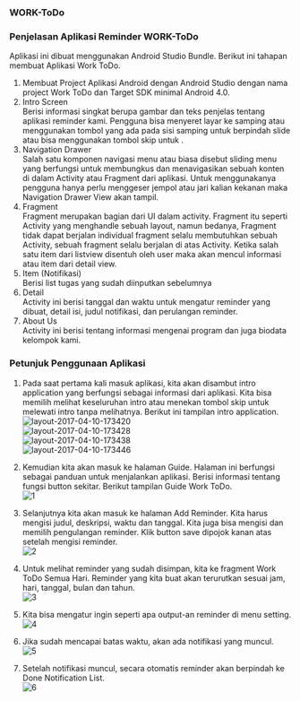 ### WORK-ToDo ###
### Penjelasan Aplikasi Reminder WORK-ToDo ###

Aplikasi ini dibuat menggunakan Android Studio Bundle. Berikut ini tahapan membuat Aplikasi Work ToDo.<br>
1.	Membuat Project Aplikasi Android dengan Android Studio dengan nama project Work ToDo dan Target SDK minimal Android 4.0.<br>
2.	Intro Screen<br>
Berisi informasi singkat berupa gambar dan teks penjelas tentang aplikasi reminder kami. Pengguna bisa menyeret layar ke samping atau menggunakan tombol yang ada pada sisi samping untuk berpindah slide atau bisa menggunakan tombol skip untuk .<br>
3.	Navigation Drawer<br>
Salah satu komponen navigasi menu atau biasa disebut sliding menu yang berfungsi untuk membungkus dan menavigasikan sebuah konten di dalam Activity atau Fragment dari aplikasi. Untuk menggunakanya pengguna hanya perlu menggeser jempol atau jari kalian kekanan maka Navigation Drawer View akan tampil.<br>
4.	Fragment<br>
Fragment merupakan bagian dari UI dalam activity. Fragment itu seperti Activity yang menghandle sebuah layout, namun bedanya, Fragment tidak dapat berjalan individual fragment selalu membutuhkan sebuah Activity, sebuah fragment selalu berjalan di atas Activity. Ketika salah satu item dari listview disentuh oleh user maka akan mencul informasi atau item dari detail view. <br>
5.	Item (Notifikasi)<br>
Berisi list tugas yang sudah diinputkan sebelumnya<br>
6.	Detail<br>
Activity ini berisi tanggal dan waktu untuk mengatur reminder yang dibuat, detail isi, judul notifikasi, dan  perulangan reminder.<br>
7.	About Us<br>
Activity ini berisi tentang informasi mengenai program dan juga biodata kelompok kami.<br>

### Petunjuk Penggunaan Aplikasi ###
1. Pada saat pertama kali masuk aplikasi, kita akan disambut intro application yang berfungsi sebagai informasi dari aplikasi. Kita bisa memilih melihat keseluruhan intro atau menekan tombol skip untuk melewati intro tanpa melihatnya. Berikut ini tampilan intro application.<br>
![layout-2017-04-10-173420](https://cloud.githubusercontent.com/assets/22855247/26518989/b71b86dc-42e4-11e7-94be-4e17e9daa154.png)<br>
![layout-2017-04-10-173428](https://cloud.githubusercontent.com/assets/22855247/26518991/b735916c-42e4-11e7-9b42-f7ed29235962.png)<br>
![layout-2017-04-10-173438](https://cloud.githubusercontent.com/assets/22855247/26518992/b738dfde-42e4-11e7-9218-9b23a9b0d223.png)<br>
![layout-2017-04-10-173446](https://cloud.githubusercontent.com/assets/22855247/26518993/b73aed6a-42e4-11e7-9ae2-d16333551f41.png)<br>

2. Kemudian kita akan masuk ke halaman Guide. Halaman ini berfungsi sebagai panduan untuk menjalankan aplikasi. Berisi informasi tentang fungsi button sekitar. Berikut tampilan Guide Work ToDo.<br>
![1](https://cloud.githubusercontent.com/assets/22855247/26519237/118875a0-42e8-11e7-8d4b-6171d8947d93.jpg)<br>

3. Selanjutnya kita akan masuk ke halaman Add Reminder. Kita harus mengisi judul, deskripsi, waktu dan tanggal. Kita juga bisa mengisi dan memilih pengulangan reminder. Klik button save dipojok kanan atas setelah mengisi reminder. <br>
![2](https://cloud.githubusercontent.com/assets/22855247/26519245/3c52842e-42e8-11e7-91ce-838ef911a37f.jpg)<br>

4. Untuk melihat reminder yang sudah disimpan, kita ke fragment Work ToDo Semua Hari. Reminder yang kita buat akan terurutkan sesuai jam, hari, tanggal, bulan dan tahun.<br>
![3](https://cloud.githubusercontent.com/assets/22855247/26519270/9af0ab28-42e8-11e7-93c8-44782efe6240.jpg)<br>

5. Kita bisa mengatur ingin seperti apa output-an reminder di menu setting. <br>
![4](https://cloud.githubusercontent.com/assets/22855247/26519287/e62971ec-42e8-11e7-8578-a299750e1b20.jpg)<br>

6. Jika sudah mencapai batas waktu, akan ada notifikasi yang muncul.<br>
![5](https://cloud.githubusercontent.com/assets/22855247/26519294/04cec07a-42e9-11e7-9737-49655f7e0964.jpg)<br>

7. Setelah notifikasi muncul, secara otomatis reminder akan berpindah ke Done Notification List.<br>
![6](https://cloud.githubusercontent.com/assets/22855247/26519295/04d0cb72-42e9-11e7-8629-2dd2d97766ac.jpg)<br>


